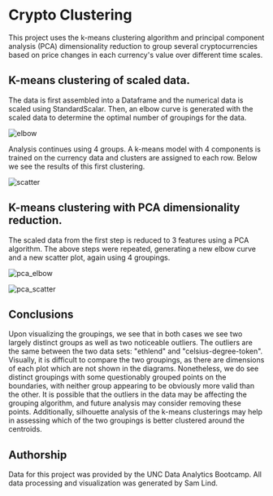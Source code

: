 # Crypto Clustering
This project uses the k-means clustering algorithm and principal component analysis (PCA) dimensionality reduction to group several cryptocurrencies based on price changes in each currency's value over different time scales.

## K-means clustering of scaled data.

The data is first assembled into a Dataframe and the numerical data is scaled using StandardScalar.  Then, an elbow curve is generated with the scaled data to determine the optimal number of groupings for the data.

![elbow](https://github.com/SamLind11/CryptoClustering/assets/131621692/ec62f03e-c515-4731-a934-a3af077e2f0a)

Analysis continues using 4 groups.  A k-means model with 4 components is trained on the currency data and clusters are assigned to each row.  Below we see the results of this first clustering.

![scatter](https://github.com/SamLind11/CryptoClustering/assets/131621692/d258db42-e13c-48d9-9ee3-0dd2cc629878)

## K-means clustering with PCA dimensionality reduction.

The scaled data from the first step is reduced to 3 features using a PCA algorithm.  The above steps were repeated, generating a new elbow curve and a new scatter plot, again using 4 groupings.

![pca_elbow](https://github.com/SamLind11/CryptoClustering/assets/131621692/e6401491-fba1-4bf2-baf1-20d839b18f00)

![pca_scatter](https://github.com/SamLind11/CryptoClustering/assets/131621692/8bf076fa-43bd-495d-a136-3cdc13d545f3)

## Conclusions

Upon visualizing the groupings, we see that in both cases we see two largely distinct groups as well as two noticeable outliers.  The outliers are the same between the two data sets: "ethlend" and "celsius-degree-token".  Visually, it is difficult to compare the two groupings, as there are dimensions of each plot which are not shown in the diagrams.  Nonetheless, we do see distinct groupings with some questionably grouped points on the boundaries, with neither group appearing to be obviously more valid than the other.  It is possible that the outliers in the data may be affecting the grouping algorithm, and future analysis may consider removing these points.  Additionally, silhouette analysis of the k-means clusterings may help in assessing which of the two groupings is better clustered around the centroids.

## Authorship

Data for this project was provided by the UNC Data Analytics Bootcamp.  All data processing and visualization was generated by Sam Lind.
